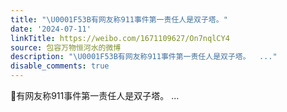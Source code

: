```yaml
---
title: "\U0001F53B有网友称911事件第一责任人是双子塔。"
date: '2024-07-11'
linkTitle: https://weibo.com/1671109627/On7nqlCY4
source: 包容万物恒河水的微博
description: "\U0001F53B有网友称911事件第一责任人是双子塔。  ..."
disable_comments: true
---
```

🔻有网友称911事件第一责任人是双子塔。  ...